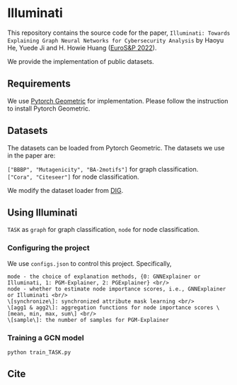 # Illuminati

This repository contains the source code for the paper, `Illuminati: Towards Explaining Graph Neural Networks for Cybersecurity Analysis` by Haoyu He, Yuede Ji and H. Howie Huang ([EuroS&P 2022](https://www.ieee-security.org/TC/EuroSP2022/)).

We provide the implementation of public datasets.

## Requirements

We use [Pytorch Geometric](https://pytorch-geometric.readthedocs.io/en/latest/#) for implementation. Please follow the instruction to install Pytorch Geometric.

## Datasets

The datasets can be loaded from Pytorch Geometric. The datasets we use in the paper are:

`["BBBP", "Mutagenicity", "BA-2motifs"]` for graph classification. <br/>
`["Cora", "Citeseer"]` for node classification.

We modify the dataset loader from [DIG](https://github.com/divelab/DIG).

## Using Illuminati

`TASK` as `graph` for graph classification, `node` for node classification.

### Configuring the project

We use `configs.json` to control this project. Specifically,

```
mode - the choice of explanation methods, {0: GNNExplainer or Illuminati, 1: PGM-Explainer, 2: PGExplainer} <br/>
node - whether to estimate node importance scores, i.e., GNNExplainer or Illuminati <br/>
\[synchronize\]: synchronized attribute mask learning <br/>
\[agg1 & agg2\]: aggregation functions for node importance scores \[mean, min, max, sum\] <br/>
\[sample\]: the number of samples for PGM-Explainer
```

### Training a GCN model

```
python train_TASK.py
```

## Cite

```
```
